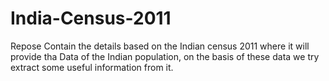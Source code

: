 # India-Census-2011
Repose Contain the details based on the Indian census 2011 where it will provide tha Data of the Indian population,  on the basis of these data we try extract some useful information from it.

